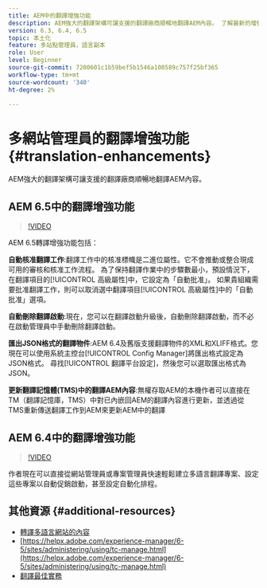 ```yaml
---
title: AEM中的翻譯增強功能
description: AEM強大的翻譯架構可讓支援的翻譯廠商順暢地翻譯AEM內容。 了解最新的增強功能。
version: 6.3, 6.4, 6.5
topic: 本土化
feature: 多站點管理員，語言副本
role: User
level: Beginner
source-git-commit: 7200601c1b59bef5b1546a100589c757f25bf365
workflow-type: tm+mt
source-wordcount: '340'
ht-degree: 2%

---
```



# 多網站管理員的翻譯增強功能 {#translation-enhancements}

AEM強大的翻譯架構可讓支援的翻譯廠商順暢地翻譯AEM內容。

## AEM 6.5中的翻譯增強功能

>[!VIDEO](https://video.tv.adobe.com/v/27405?quality=9&learn=on)

AEM 6.5轉譯增強功能包括：

**自動核准翻譯工作**:翻譯工作中的核准標幟是二進位屬性。它不會推動或整合現成可用的審核和核准工作流程。 為了保持翻譯作業中的步驟數最小，預設情況下，在翻譯項目的[!UICONTROL 高級屬性]中，它設定為「自動批准」。 如果貴組織需要批准翻譯工作，則可以取消選中翻譯項目[!UICONTROL 高級屬性]中的「自動批准」選項。

**自動刪除翻譯啟動**:現在，您可以在翻譯啟動升級後，自動刪除翻譯啟動，而不必在啟動管理員中手動刪除翻譯啟動。

**匯出JSON格式的翻譯物件**:AEM 6.4及舊版支援翻譯物件的XML和XLIFF格式。您現在可以使用系統主控台[!UICONTROL Config Manager]將匯出格式設定為JSON格式。 尋找[!UICONTROL 翻譯平台設定]，然後您可以選取匯出格式為JSON。

**更新翻譯記憶體(TMS)中的翻譯AEM內容**:無權存取AEM的本機作者可以直接在TM（翻譯記憶庫，TMS）中對已內嵌回AEM的翻譯內容進行更新，並透過從TMS重新傳送翻譯工作到AEM來更新AEM中的翻譯

## AEM 6.4中的翻譯增強功能

>[!VIDEO](https://video.tv.adobe.com/v/21309?quality=9&learn=on)

作者現在可以直接從網站管理員或專案管理員快速輕鬆建立多語言翻譯專案、設定這些專案以自動促銷啟動，甚至設定自動化排程。

## 其他資源 {#additional-resources}

* [轉譯多語言網站的內容](https://helpx.adobe.com/tw/experience-manager/6-5/sites/administering/using/translation.html)
* [https://helpx.adobe.com/experience-manager/6-5/sites/administering/using/tc-manage.html](https://helpx.adobe.com/experience-manager/6-5/sites/administering/using/tc-manage.html)
* [翻譯最佳實務](https://helpx.adobe.com/experience-manager/6-5/sites/administering/using/tc-bp.html)